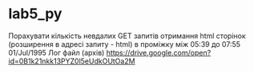 # lab5_py

Порахувати кількість невдалих GET запитів отримання html сторінок (розширення в адресі запиту - html) в проміжку між 05:39 до 07:55 01/Jul/1995
Лог файл (архів) 
https://drive.google.com/open?id=0B1k21nkk13PYZ0l5eUdkOUtOa2M
